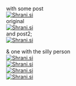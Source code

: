 with some post  
[<img src="http://shrani.si/t/Q/xk/3axObEg1/crunchhdriandlightpost2.jpg" style="border: 0px;" alt="Shrani.si" />][1]  
original  
[<img src="http://shrani.si/t/2d/yJ/nWLRw8C/crunchhdriandlight.jpg" style="border: 0px;" alt="Shrani.si" />][2]  
and post2;  
[<img src="http://shrani.si/t/2F/q5/1VK0bxr4/1/crunchhdriandlightpostli.jpg" style="border: 0px;" alt="Shrani.si" />][3]

& one with the silly person  
[<img src="http://shrani.si/t/2v/xB/o4DlukM/sillyperson.jpg" style="border: 0px;" alt="Shrani.si" />][4]  
[<img src="http://shrani.si/t/3h/dZ/4rUZZgMI/sillypersonpost.jpg" style="border: 0px;" alt="Shrani.si" />][5]  
[<img src="http://shrani.si/t/1s/bd/EMkwL6H/crunchandpersonlowdofgun.jpg" style="border: 0px;" alt="Shrani.si" />][6]  
[<img src="http://shrani.si/t/2z/10D/EpYs38Z/crunchandpersonlowdofvie.jpg" style="border: 0px;" alt="Shrani.si" />][7]

 [1]: http://shrani.si/f/Q/xk/3axObEg1/crunchhdriandlightpost2.png
 [2]: http://shrani.si/f/2d/yJ/nWLRw8C/crunchhdriandlight.png
 [3]: http://shrani.si/?2F/q5/1VK0bxr4/1/crunchhdriandlightpostli.png
 [4]: http://shrani.si/f/2v/xB/o4DlukM/sillyperson.png
 [5]: http://shrani.si/f/3h/dZ/4rUZZgMI/sillypersonpost.png
 [6]: http://shrani.si/f/1s/bd/EMkwL6H/crunchandpersonlowdofgun.png
 [7]: http://shrani.si/?2z/10D/EpYs38Z/crunchandpersonlowdofvie.png